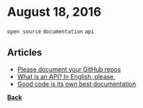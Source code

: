 # August 18, 2016

`open source` `documentation` `api`

## Articles

- [Please document your GitHub repos](https://medium.com/@jwashke/document-your-github-repos-464642bb2e6d#.8djtta7fn)
- [What is an API? In English, please.](https://medium.freecodecamp.com/what-is-an-api-in-english-please-b880a3214a82#.1v4icvura)
- [Good code is its own best documentation](https://medium.freecodecamp.com/good-code-vs-bad-code-263f71e867c1#.iobxu7gfv)


[__Back__](../README.md)
